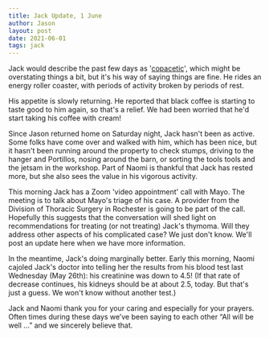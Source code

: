 ```yaml
---
title: Jack Update, 1 June
author: Jason
layout: post
date: 2021-06-01
tags: jack
---
```


Jack would describe the past few days as '[copacetic](https://www.dictionary.com/browse/copacetic)', which might be overstating things a bit, but it's his way of saying things are fine.  He rides an energy roller coaster, with periods of activity broken by periods of rest.  

His appetite is slowly returning.  He reported that black coffee is starting to taste good to him again, so that's a relief.  We had been worried that he'd start taking his coffee with cream!

Since Jason returned home on Saturday night, Jack hasn't been as active.  Some folks have come over and walked with him, which has been nice, but it hasn't been running around the property to check stumps, driving to the hanger and Portillos, nosing around the barn, or sorting the tools tools and the jetsam in the workshop.  Part of Naomi is thankful that Jack has rested more, but she also sees the value in his vigorous activity.

This morning Jack has a Zoom 'video appointment' call with Mayo.  The meeting is to talk about Mayo's triage of his case.  A provider from the Division of Thoracic Surgery in Rochester is going to be part of the call.  Hopefully this suggests that the conversation will shed light on recommendations for treating (or not treating) Jack's thymoma.  Will they address other aspects of his complicated case?  We just don't know.  We'll post an update here when we have more information.

In the meantime, Jack's doing marginally better.  Early this morning, Naomi cajoled Jack's doctor into telling her the results from his blood test last Wednesday (May 26th):  his creatinine was down to 4.5!  (If that rate of decrease continues, his kidneys should be at about 2.5, today.  But that's just a guess.  We won't know without another test.)

Jack and Naomi thank you for your caring and especially for your prayers.  Often times during these days we’ve been saying to each other “All will be well ...” and we sincerely believe that.